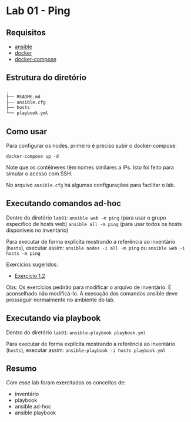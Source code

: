 # Lab 01 - Ping

## Requisitos

- [ansible](https://docs.ansible.com/ansible/latest/installation_guide/intro_installation.html)
- [docker](https://docs.docker.com/engine/install/)
- [docker-compose](https://docs.docker.com/compose/install/)

## Estrutura do diretório

```bash
.
├── README.md
├── ansible.cfg
├── hosts
└── playbook.yml
```

## Como usar

Para configurar os nodes, primeiro é preciso subir o docker-compose:  

`docker-compose up -d`

Note que os contêineres têm nomes similares a IPs. Isto foi feito para simular o acesso com SSH.

No arquivo `ansible.cfg` há algumas configurações para facilitar o lab.

## Executando comandos ad-hoc

Dentro do diretório `lab01`:
`ansible web -m ping` (para usar o grupo específico de hosts web)
`ansible all -m ping` (para usar todos os hosts disponíveis no inventário)

Para executar de forma explícita mostrando a referência ao inventário (`hosts`), executar assim:
`ansible nodes -i all -m ping` ou `ansible web -i hosts -m ping`

Exercícios sugeridos:

- [Exercício 1.2](https://ansible.github.io/workshops/exercises/ansible_rhel/1.2-adhoc/README.pt-br.html)

Obs: Os exercícios pedirão para modificar o arquivo de inventário. É aconselhado não modificá-lo. A execução dos comandos ansible deve prosseguir normalmente no ambiente do lab.

## Executando via playbook

Dentro do diretório `lab01`:
`ansible-playbook playbook.yml`

Para executar de forma explícita mostrando a referência ao inventário (`hosts`), executar assim:
`ansible-playbook -i hosts playbook.yml`

## Resumo

Com esse lab foram exercitados os conceitos de:

- inventário
- playbook
- ansible ad-hoc
- ansible playbook

